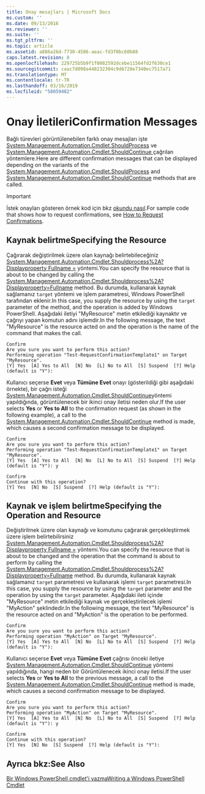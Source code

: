```yaml
---
title: Onay mesajları | Microsoft Docs
ms.custom: ''
ms.date: 09/13/2016
ms.reviewer: ''
ms.suite: ''
ms.tgt_pltfrm: ''
ms.topic: article
ms.assetid: a886a26d-7730-4586-aeac-fd3f0bc60b88
caps.latest.revision: 8
ms.openlocfilehash: 229725b5b9f1f0082592dcebe11564fd2f630ce1
ms.sourcegitcommit: caac7d098a448232304c9d6728e7340ec7517a71
ms.translationtype: MT
ms.contentlocale: tr-TR
ms.lasthandoff: 03/16/2019
ms.locfileid: "58059482"
---
```

# <a name="confirmation-messages"></a><span data-ttu-id="3dce6-102">Onay İletileri</span><span class="sxs-lookup"><span data-stu-id="3dce6-102">Confirmation Messages</span></span>

<span data-ttu-id="3dce6-103">Bağlı türevleri görüntülenebilen farklı onay mesajları işte [System.Management.Automation.Cmdlet.ShouldProcess](/dotnet/api/System.Management.Automation.Cmdlet.ShouldProcess) ve [System.Management.Automation.Cmdlet.ShouldContinue ](/dotnet/api/System.Management.Automation.Cmdlet.ShouldContinue) çağrılan yöntemlere.</span><span class="sxs-lookup"><span data-stu-id="3dce6-103">Here are different confirmation messages that can be displayed depending on the variants of the [System.Management.Automation.Cmdlet.ShouldProcess](/dotnet/api/System.Management.Automation.Cmdlet.ShouldProcess) and [System.Management.Automation.Cmdlet.ShouldContinue](/dotnet/api/System.Management.Automation.Cmdlet.ShouldContinue) methods that are called.</span></span>

> [!IMPORTANT]
> <span data-ttu-id="3dce6-104">İstek onayları gösteren örnek kod için bkz [okundu nasıl](./how-to-request-confirmations.md).</span><span class="sxs-lookup"><span data-stu-id="3dce6-104">For sample code that shows how to request confirmations, see [How to Request Confirmations](./how-to-request-confirmations.md).</span></span>

## <a name="specifying-the-resource"></a><span data-ttu-id="3dce6-105">Kaynak belirtme</span><span class="sxs-lookup"><span data-stu-id="3dce6-105">Specifying the Resource</span></span>

<span data-ttu-id="3dce6-106">Çağırarak değiştirilmek üzere olan kaynağı belirtebileceğiniz [System.Management.Automation.Cmdlet.Shouldprocess%2A? Displayproperty Fullname =](/dotnet/api/System.Management.Automation.Cmdlet.ShouldProcess?view=powershellsdk-1.1.0) yöntemi.</span><span class="sxs-lookup"><span data-stu-id="3dce6-106">You can specify the resource that is about to be changed by calling the [System.Management.Automation.Cmdlet.Shouldprocess%2A?Displayproperty=Fullname](/dotnet/api/System.Management.Automation.Cmdlet.ShouldProcess?view=powershellsdk-1.1.0) method.</span></span> <span data-ttu-id="3dce6-107">Bu durumda, kullanarak kaynak sağlamanız `target` yöntemi ve işlem parametresi, Windows PowerShell tarafından eklenir.</span><span class="sxs-lookup"><span data-stu-id="3dce6-107">In this case, you supply the resource by using the `target` parameter of the method, and the operation is added by Windows PowerShell.</span></span> <span data-ttu-id="3dce6-108">Aşağıdaki iletiyi "MyResource" metin etkilediği kaynaktır ve çağrıyı yapan komutun adını işlemdir.</span><span class="sxs-lookup"><span data-stu-id="3dce6-108">In the following message, the text "MyResource" is the resource acted on and the operation is the name of the command that makes the call.</span></span>

```output
Confirm
Are you sure you want to perform this action?
Performing operation "Test-RequestConfirmationTemplate1" on Target "MyResource".
[Y] Yes  [A] Yes to All  [N] No  [L] No to All  [S] Suspend  [?] Help (default is "Y"):
```

<span data-ttu-id="3dce6-109">Kullanıcı seçerse **Evet** veya **Tümüne Evet** onayı (gösterildiği gibi aşağıdaki örnekte), bir çağrı isteği [System.Management.Automation.Cmdlet.ShouldContinue](/dotnet/api/System.Management.Automation.Cmdlet.ShouldContinue)yöntemi yapıldığında, görüntülenecek bir ikinci onay iletisi neden olur.</span><span class="sxs-lookup"><span data-stu-id="3dce6-109">If the user selects **Yes** or **Yes to All** to the confirmation request (as shown in the following example), a call to the [System.Management.Automation.Cmdlet.ShouldContinue](/dotnet/api/System.Management.Automation.Cmdlet.ShouldContinue) method is made, which causes a second confirmation message to be displayed.</span></span>

```output
Confirm
Are you sure you want to perform this action?
Performing operation "Test-RequestConfirmationTemplate1" on Target "MyResource".
[Y] Yes  [A] Yes to All  [N] No  [L] No to All  [S] Suspend  [?] Help (default is "Y"): y

Confirm
Continue with this operation?
[Y] Yes  [N] No  [S] Suspend  [?] Help (default is "Y"):
```

## <a name="specifying-the-operation-and-resource"></a><span data-ttu-id="3dce6-110">Kaynak ve işlem belirtme</span><span class="sxs-lookup"><span data-stu-id="3dce6-110">Specifying the Operation and Resource</span></span>

<span data-ttu-id="3dce6-111">Değiştirilmek üzere olan kaynağı ve komutunu çağırarak gerçekleştirmek üzere işlem belirtebilirsiniz [System.Management.Automation.Cmdlet.Shouldprocess%2A? Displayproperty Fullname =](/dotnet/api/System.Management.Automation.Cmdlet.ShouldProcess?view=powershellsdk-1.1.0) yöntemi.</span><span class="sxs-lookup"><span data-stu-id="3dce6-111">You can specify the resource that is about to be changed and the operation that the command is about to perform by calling the [System.Management.Automation.Cmdlet.Shouldprocess%2A?Displayproperty=Fullname](/dotnet/api/System.Management.Automation.Cmdlet.ShouldProcess?view=powershellsdk-1.1.0) method.</span></span> <span data-ttu-id="3dce6-112">Bu durumda, kullanarak kaynak sağlamanız `target` parametresi ve kullanarak işlemi `target` parametresi.</span><span class="sxs-lookup"><span data-stu-id="3dce6-112">In this case, you supply the resource by using the `target` parameter and the operation by using the `target` parameter.</span></span> <span data-ttu-id="3dce6-113">Aşağıdaki ileti içinde "MyResource" metin etkilediği kaynak ve gerçekleştirilecek işlemi "MyAction" şeklindedir.</span><span class="sxs-lookup"><span data-stu-id="3dce6-113">In the following message, the text "MyResource" is the resource acted on and "MyAction" is the operation to be performed.</span></span>

```output
Confirm
Are you sure you want to perform this action?
Performing operation "MyAction" on Target "MyResource".
[Y] Yes  [A] Yes to All  [N] No  [L] No to All  [S] Suspend  [?] Help (default is "Y"):
```

<span data-ttu-id="3dce6-114">Kullanıcı seçerse **Evet** veya **Tümüne Evet** çağrısı önceki iletiye [System.Management.Automation.Cmdlet.ShouldContinue](/dotnet/api/System.Management.Automation.Cmdlet.ShouldContinue) yöntemi yapıldığında, hangi neden bir Görüntülenecek ikinci onay iletisi.</span><span class="sxs-lookup"><span data-stu-id="3dce6-114">If the user selects **Yes** or **Yes to All** to the previous message, a call to the [System.Management.Automation.Cmdlet.ShouldContinue](/dotnet/api/System.Management.Automation.Cmdlet.ShouldContinue) method is made, which causes a second confirmation message to be displayed.</span></span>

```output
Confirm
Are you sure you want to perform this action?
Performing operation "MyAction" on Target "MyResource".
[Y] Yes  [A] Yes to All  [N] No  [L] No to All  [S] Suspend  [?] Help (default is "Y"): y

Confirm
Continue with this operation?
[Y] Yes  [N] No  [S] Suspend  [?] Help (default is "Y"):
```

## <a name="see-also"></a><span data-ttu-id="3dce6-115">Ayrıca bkz:</span><span class="sxs-lookup"><span data-stu-id="3dce6-115">See Also</span></span>

[<span data-ttu-id="3dce6-116">Bir Windows PowerShell cmdlet'i yazma</span><span class="sxs-lookup"><span data-stu-id="3dce6-116">Writing a Windows PowerShell Cmdlet</span></span>](./writing-a-windows-powershell-cmdlet.md)
